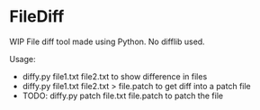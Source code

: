 # FileDiff
WIP File diff tool made using Python. No difflib used.

Usage:
- diffy.py file1.txt file2.txt to show difference in files
- diffy.py file1.txt file2.txt > file.patch to get diff into a patch file
- TODO: diffy.py patch file.txt file.patch to patch the file
